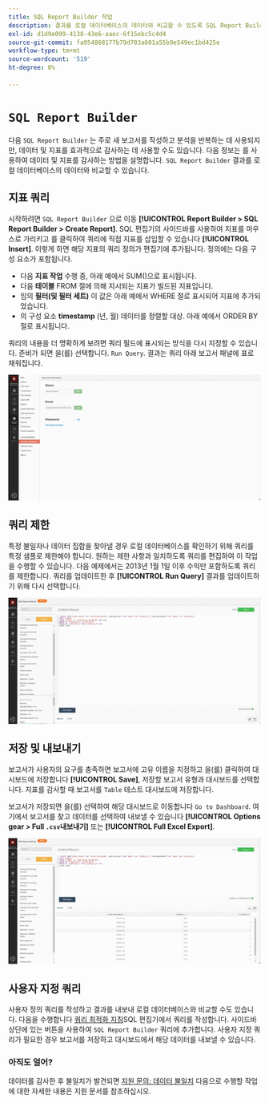 ```yaml
---
title: SQL Report Builder 작업
description: 결과를 로컬 데이터베이스의 데이터와 비교할 수 있도록 SQL Report Builder을 사용하여 데이터 및 지표를 감사하는 방법을 알아봅니다.
exl-id: d1d9e099-4138-43e6-aaec-6f15ebc5c4d4
source-git-commit: fa954868177b79d703a601a55b9e549ec1bd425e
workflow-type: tm+mt
source-wordcount: '519'
ht-degree: 0%

---
```


# `SQL Report Builder`

다음 `SQL Report Builder` 는 주로 새 보고서를 작성하고 분석을 반복하는 데 사용되지만, 데이터 및 지표를 효과적으로 감사하는 데 사용할 수도 있습니다. 다음 정보는 를 사용하여 데이터 및 지표를 감사하는 방법을 설명합니다. `SQL Report Builder` 결과를 로컬 데이터베이스의 데이터와 비교할 수 있습니다.

## 지표 쿼리

시작하려면 `SQL Report Builder` 으로 이동 **[!UICONTROL Report Builder > SQL Report Builder > Create Report]**. SQL 편집기의 사이드바를 사용하여 지표를 마우스로 가리키고 를 클릭하여 쿼리에 직접 지표를 삽입할 수 있습니다 **[!UICONTROL Insert]**. 이렇게 하면 해당 지표의 쿼리 정의가 편집기에 추가됩니다. 정의에는 다음 구성 요소가 포함됩니다.

- 다음 **지표 작업** 수행 중, 아래 예에서 SUM()으로 표시됩니다.
- 다음 **테이블** FROM 절에 의해 지시되는 지표가 빌드된 지표입니다.
- 임의 **필터(및 필터 세트)** 이 값은 아래 예에서 WHERE 절로 표시되어 지표에 추가되었습니다.
- 의 구성 요소 **timestamp** (년, 월) 데이터를 정렬할 대상. 아래 예에서 ORDER BY 절로 표시됩니다.

쿼리의 내용을 더 명확하게 보려면 쿼리 필드에 표시되는 방식을 다시 지정할 수 있습니다. 준비가 되면 을(를) 선택합니다. `Run Query`. 결과는 쿼리 아래 보고서 패널에 표로 채워집니다.

![](../../assets/run-query-results.gif)

## 쿼리 제한

특정 불일자나 데이터 집합을 찾아낼 경우 로컬 데이터베이스를 확인하기 위해 쿼리를 특정 샘플로 제한해야 합니다. 원하는 제한 사항과 일치하도록 쿼리를 편집하여 이 작업을 수행할 수 있습니다. 다음 예제에서는 2013년 1월 1일 이후 수익만 포함하도록 쿼리를 제한합니다. 쿼리를 업데이트한 후 **[!UICONTROL Run Query]** 결과를 업데이트하기 위해 다시 선택합니다.

![](../../assets/restricting-query.gif)

## 저장 및 내보내기

보고서가 사용자의 요구를 충족하면 보고서에 고유 이름을 지정하고 을(를) 클릭하여 대시보드에 저장합니다 **[!UICONTROL Save]**, 저장할 보고서 유형과 대시보드를 선택합니다. 지표를 감사할 때 보고서를 `Table` 테스트 대시보드에 저장합니다.

보고서가 저장되면 을(를) 선택하여 해당 대시보드로 이동합니다 `Go to Dashboard`. 여기에서 보고서를 찾고 데이터를 선택하여 내보낼 수 있습니다 **[!UICONTROL Options gear > Full `.csv`내보내기]** 또는 **[!UICONTROL Full Excel Export]**.

![](../../assets/export-dboard-data.gif)

## 사용자 지정 쿼리

사용자 정의 쿼리를 작성하고 결과를 내보내 로컬 데이터베이스와 비교할 수도 있습니다. 다음을 수행합니다 [쿼리 최적화 지침](../../best-practices/optimizing-your-sql-queries.md)SQL 편집기에서 쿼리를 작성합니다. 사이드바 상단에 있는 버튼을 사용하여 `SQL Report Builder` 쿼리에 추가합니다. 사용자 지정 쿼리가 필요한 경우 보고서를 저장하고 대시보드에서 해당 데이터를 내보낼 수 있습니다.

### 아직도 얼어?

데이터를 감사한 후 불일치가 발견되면 [지원 문의: 데이터 불일치](https://experienceleague.adobe.com/docs/commerce-knowledge-base/kb/troubleshooting/miscellaneous/mbi-data-discrepancies.html?lang=en) 다음으로 수행할 작업에 대한 자세한 내용은 지원 문서를 참조하십시오.
